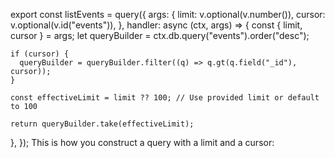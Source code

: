 export const listEvents = query({
  args: {
    limit: v.optional(v.number()),
    cursor: v.optional(v.id("events")),
  },
  handler: async (ctx, args) => {
    const { limit, cursor } = args;
    let queryBuilder = ctx.db.query("events").order("desc");
    
    if (cursor) {
      queryBuilder = queryBuilder.filter((q) => q.gt(q.field("_id"), cursor));
    }
    
    const effectiveLimit = limit ?? 100; // Use provided limit or default to 100
    
    return queryBuilder.take(effectiveLimit);
  },
});
This is how you construct a query with a limit and a cursor: